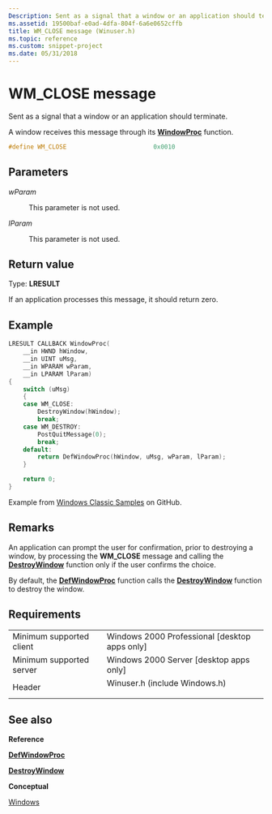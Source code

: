 ```yaml
---
Description: Sent as a signal that a window or an application should terminate.
ms.assetid: 19500baf-e0ad-4dfa-804f-6a6e0652cffb
title: WM_CLOSE message (Winuser.h)
ms.topic: reference
ms.custom: snippet-project
ms.date: 05/31/2018
---
```


# WM\_CLOSE message

Sent as a signal that a window or an application should terminate.

A window receives this message through its [**WindowProc**](/previous-versions/windows/desktop/legacy/ms633573(v=vs.85)) function.


```C++
#define WM_CLOSE                        0x0010
```



## Parameters

<dl> <dt>

*wParam* 
</dt> <dd>

This parameter is not used.

</dd> <dt>

*lParam* 
</dt> <dd>

This parameter is not used.

</dd> </dl>

## Return value

Type: **LRESULT**

If an application processes this message, it should return zero.

## Example

```cpp
LRESULT CALLBACK WindowProc(
    __in HWND hWindow,
    __in UINT uMsg,
    __in WPARAM wParam,
    __in LPARAM lParam)
{
    switch (uMsg)
    {
    case WM_CLOSE:
        DestroyWindow(hWindow);
        break;
    case WM_DESTROY:
        PostQuitMessage(0);
        break;
    default:
        return DefWindowProc(hWindow, uMsg, wParam, lParam);
    }

    return 0;
}
```
Example from [Windows Classic Samples](https://github.com/microsoft/Windows-classic-samples/blob/1d363ff4bd17d8e20415b92e2ee989d615cc0d91/Samples/RadialController/cpp/RadialController.cpp) on GitHub.


## Remarks

An application can prompt the user for confirmation, prior to destroying a window, by processing the **WM\_CLOSE** message and calling the [**DestroyWindow**](/windows/win32/api/winuser/nf-winuser-destroywindow) function only if the user confirms the choice.

By default, the [**DefWindowProc**](/windows/desktop/api/winuser/nf-winuser-defwindowproca) function calls the [**DestroyWindow**](/windows/win32/api/winuser/nf-winuser-destroywindow) function to destroy the window.

## Requirements



|                                     |                                                                                                          |
|-------------------------------------|----------------------------------------------------------------------------------------------------------|
| Minimum supported client<br/> | Windows 2000 Professional \[desktop apps only\]<br/>                                               |
| Minimum supported server<br/> | Windows 2000 Server \[desktop apps only\]<br/>                                                     |
| Header<br/>                   | <dl> <dt>Winuser.h (include Windows.h)</dt> </dl> |



## See also

<dl> <dt>

**Reference**
</dt> <dt>

[**DefWindowProc**](/windows/desktop/api/winuser/nf-winuser-defwindowproca)
</dt> <dt>

[**DestroyWindow**](/windows/win32/api/winuser/nf-winuser-destroywindow)
</dt> <dt>

**Conceptual**
</dt> <dt>

[Windows](windows.md)
</dt> </dl>

 

 